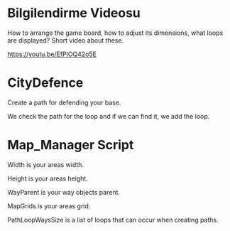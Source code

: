 # Bilgilendirme Videosu
How to arrange the game board, how to adjust its dimensions, what loops are displayed? Short video about these.

https://youtu.be/EfPlOQ42o5E

# CityDefence
Create a path for defending your base.

We check the path for the loop and if we can find it, we add the loop.

# Map_Manager Script

Width is your areas width.

Height is your areas height.

WayParent is your way objects parent.

MapGrids is your areas grid.

PathLoopWaysSize is a list of loops that can occur when creating paths.



